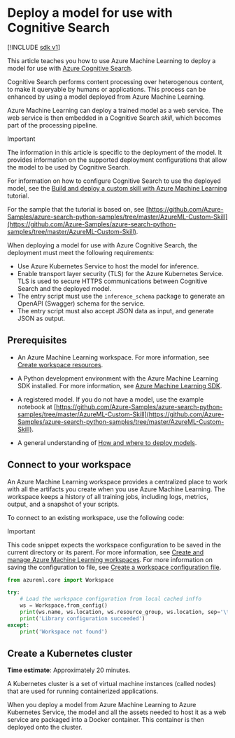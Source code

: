 

# Deploy a model for use with Cognitive Search

[!INCLUDE [sdk v1](../../includes/machine-learning-sdk-v1.md)]

This article teaches you how to use Azure Machine Learning to deploy a model for use with [Azure Cognitive Search](../search/search-what-is-azure-search.md).

Cognitive Search performs content processing over heterogenous content, to make it queryable by humans or applications. This process can be enhanced by using a model deployed from Azure Machine Learning.

Azure Machine Learning can deploy a trained model as a web service. The web service is then embedded in a Cognitive Search _skill_, which becomes part of the processing pipeline.

> [!IMPORTANT]
> The information in this article is specific to the deployment of the model. It provides information on the supported deployment configurations that allow the model to be used by Cognitive Search.
>
> For information on how to configure Cognitive Search to use the deployed model, see the [Build and deploy a custom skill with Azure Machine Learning](../search/cognitive-search-tutorial-aml-custom-skill.md) tutorial.
>
> For the sample that the tutorial is based on, see [https://github.com/Azure-Samples/azure-search-python-samples/tree/master/AzureML-Custom-Skill](https://github.com/Azure-Samples/azure-search-python-samples/tree/master/AzureML-Custom-Skill).

When deploying a model for use with Azure Cognitive Search, the deployment must meet the following requirements:

* Use Azure Kubernetes Service to host the model for inference.
* Enable transport layer security (TLS) for the Azure Kubernetes Service. TLS is used to secure HTTPS communications between Cognitive Search and the deployed model.
* The entry script must use the `inference_schema` package to generate an OpenAPI (Swagger) schema for the service.
* The entry script must also accept JSON data as input, and generate JSON as output.


## Prerequisites

* An Azure Machine Learning workspace. For more information, see [Create workspace resources](quickstart-create-resources.md).

* A Python development environment with the Azure Machine Learning SDK installed. For more information, see [Azure Machine Learning SDK](/python/api/overview/azure/ml/install).  

* A registered model. If you do not have a model, use the example notebook at [https://github.com/Azure-Samples/azure-search-python-samples/tree/master/AzureML-Custom-Skill](https://github.com/Azure-Samples/azure-search-python-samples/tree/master/AzureML-Custom-Skill).

* A general understanding of [How and where to deploy models](v1/how-to-deploy-and-where.md).

## Connect to your workspace

An Azure Machine Learning workspace provides a centralized place to work with all the artifacts you create when you use Azure Machine Learning. The workspace keeps a history of all training jobs, including logs, metrics, output, and a snapshot of your scripts.

To connect to an existing workspace, use the following code:

> [!IMPORTANT]
> This code snippet expects the workspace configuration to be saved in the current directory or its parent. For more information, see [Create and manage Azure Machine Learning workspaces](how-to-manage-workspace.md). For more information on saving the configuration to file, see [Create a workspace configuration file](v1/how-to-configure-environment-v1.md).

```python
from azureml.core import Workspace

try:
    # Load the workspace configuration from local cached inffo
    ws = Workspace.from_config()
    print(ws.name, ws.location, ws.resource_group, ws.location, sep='\t')
    print('Library configuration succeeded')
except:
    print('Workspace not found')
```

## Create a Kubernetes cluster

**Time estimate**: Approximately 20 minutes.

A Kubernetes cluster is a set of virtual machine instances (called nodes) that are used for running containerized applications.

When you deploy a model from Azure Machine Learning to Azure Kubernetes Service, the model and all the assets needed to host it as a web service are packaged into a Docker container. This container is then deployed onto the cluster.
